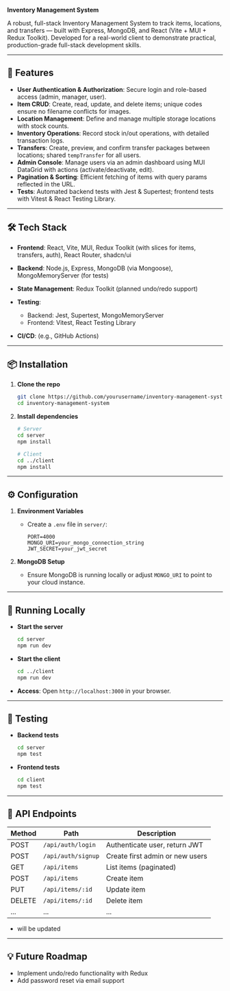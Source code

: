**Inventory Management System**

A robust, full-stack Inventory Management System to track items, locations, and transfers — built with Express, MongoDB, and React (Vite + MUI + Redux Toolkit). Developed for a real-world client to demonstrate practical, production-grade full-stack development skills.

---

## 🚀 Features

* **User Authentication & Authorization**: Secure login and role-based access (admin, manager, user).
* **Item CRUD**: Create, read, update, and delete items; unique codes ensure no filename conflicts for images.
* **Location Management**: Define and manage multiple storage locations with stock counts.
* **Inventory Operations**: Record stock in/out operations, with detailed transaction logs.
* **Transfers**: Create, preview, and confirm transfer packages between locations; shared `tempTransfer` for all users.
* **Admin Console**: Manage users via an admin dashboard using MUI DataGrid with actions (activate/deactivate, edit).
* **Pagination & Sorting**: Efficient fetching of items with query params reflected in the URL.
* **Tests**: Automated backend tests with Jest & Supertest; frontend tests with Vitest & React Testing Library.

---

## 🛠️ Tech Stack

* **Frontend**: React, Vite, MUI, Redux Toolkit (with slices for items, transfers, auth), React Router, shadcn/ui
* **Backend**: Node.js, Express, MongoDB (via Mongoose), MongoMemoryServer (for tests)
* **State Management**: Redux Toolkit (planned undo/redo support)
* **Testing**:

  * Backend: Jest, Supertest, MongoMemoryServer
  * Frontend: Vitest, React Testing Library
* **CI/CD**: (e.g., GitHub Actions)

---

## 📦 Installation

1. **Clone the repo**

   ```bash
   git clone https://github.com/yourusername/inventory-management-system.git
   cd inventory-management-system
   ```
2. **Install dependencies**

   ```bash
   # Server
   cd server
   npm install

   # Client
   cd ../client
   npm install
   ```

---

## ⚙️ Configuration

1. **Environment Variables**

   * Create a `.env` file in `server/`:

     ```env
     PORT=4000
     MONGO_URI=your_mongo_connection_string
     JWT_SECRET=your_jwt_secret
     ```
2. **MongoDB Setup**

   * Ensure MongoDB is running locally or adjust `MONGO_URI` to point to your cloud instance.

---

## 🚀 Running Locally

* **Start the server**

  ```bash
  cd server
  npm run dev
  ```
* **Start the client**

  ```bash
  cd ../client
  npm run dev
  ```
* **Access**: Open `http://localhost:3000` in your browser.

---

## 🧪 Testing

* **Backend tests**

  ```bash
  cd server
  npm test
  ```
* **Frontend tests**

  ```bash
  cd client
  npm test
  ```

---

## 📄 API Endpoints

| Method | Path               | Description                     |
| ------ | ------------------ | ------------------------------- |
| POST   | `/api/auth/login`  | Authenticate user, return JWT   |
| POST   | `/api/auth/signup` | Create first admin or new users |
| GET    | `/api/items`       | List items (paginated)          |
| POST   | `/api/items`       | Create item                     |
| PUT    | `/api/items/:id`   | Update item                     |
| DELETE | `/api/items/:id`   | Delete item                     |
| ...    | ...                | ...                             |

* will be updated

---



## 💡 Future Roadmap

* Implement undo/redo functionality with Redux
* Add password reset via email support
